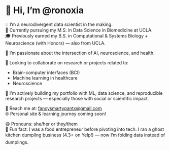 # 👋 Hi, I’m @ronoxia

💡 I’m a neurodivergent data scientist in the making.  
🌱 Currently pursuing my M.S. in Data Science in Biomedicine at UCLA.  
🎓 Previously earned my B.S. in Computational & Systems Biology + Neuroscience (with Honors) — also from UCLA.  

🔬 I’m passionate about the intersection of AI, neuroscience, and health.

🤝 Looking to collaborate on research or projects related to:
- Brain-computer interfaces (BCI)
- Machine learning in healthcare
- Neuroscience 

📂 I'm actively building my portfolio with ML, data science, and reproducible research projects — especially those with social or scientific impact.

💌 Reach me at: [fancysmartypantx@gmail.com](mailto:fancysmartypantx@gmail.com)  
🌐 Personal site & learning journey coming soon!

😄 Pronouns: she/her or they/them  
🍜 Fun fact: I was a food entrepreneur before pivoting into tech. I ran a ghost kitchen dumpling business (4.3⭐ on Yelp!) — now I’m folding data instead of dumplings.


